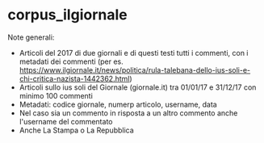 # corpus_ilgiornale

Note generali:

- Articoli del 2017 di due giornali e di questi testi tutti i commenti, con i metadati dei commenti (per es. https://www.ilgiornale.it/news/politica/rula-talebana-dello-ius-soli-e-chi-critica-nazista-1442362.html)
- Articoli sullo ius soli del Giornale (giornale.it) tra 01/01/17 e 31/12/17 con minimo 100 commenti
- Metadati: codice giornale, numerp articolo, username, data
- Nel caso sia un commento in risposta a un altro commento anche l'username del commentato
- Anche La Stampa o La Repubblica
